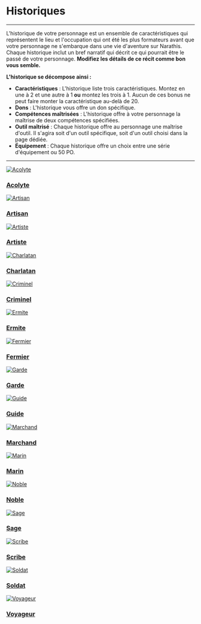 # Historiques  <!-- {docsify-ignore} -->

---

L'historique de votre personnage est un ensemble de caractéristiques qui représentent le lieu et l'occupation qui ont été les plus formateurs avant que votre personnage ne s'embarque dans une vie d'aventure sur Narathis. Chaque historique inclut un bref narratif qui décrit ce qui pourrait être le passé de votre personnage. **Modifiez les détails de ce récit comme bon vous semble.**

**L'historique se décompose ainsi :**

- **Caractéristiques** : L'historique liste trois caractéristiques. Montez en une à 2 et une autre à 1 **ou** montez les trois à 1. Aucun de ces bonus ne peut faire monter la caractéristique au-delà de 20.
- **Dons** : L'historique vous offre un don spécifique.
- **Compétences maîtrisées** : L'historique offre à votre personnage la maîtrise de deux compétences spécifiées.
- **Outil maîtrisé** : Chaque historique offre au personnage une maîtrise d'outil. Il s'agira soit d'un outil spécifique, soit d'un outil choisi dans la page dédiée.
- **Équipement** : Chaque historique offre un choix entre une série d'équipement ou 50 PO.

---

<div class="gallery">
  <div class="gallery-item-small">
    <a href="/SiteOdyssee/#/historiques/acolyte">
      <img src="_media\historiques\acolyte.png" alt="Acolyte" data-no-zoom>
      <h3>Acolyte</h3>
    </a>
  </div>
  <div class="gallery-item-small">
    <a href="/SiteOdyssee/#/historiques/artisan">
      <img src="_media\historiques\artisan.png" alt="Artisan" data-no-zoom>
      <h3>Artisan</h3>
    </a>
  </div>
  <div class="gallery-item-small">
    <a href="/SiteOdyssee/#/historiques/artiste">
      <img src="_media\historiques\artiste.png" alt="Artiste" data-no-zoom>
      <h3>Artiste</h3>
    </a>
  </div>
  <div class="gallery-item-small">
    <a href="/SiteOdyssee/#/historiques/charlatan">
      <img src="_media\historiques\charlatan.png" alt="Charlatan" data-no-zoom>
      <h3>Charlatan</h3>
    </a>
  </div>
  <div class="gallery-item-small">
    <a href="/SiteOdyssee/#/historiques/criminel">
      <img src="_media\historiques\criminel.png" alt="Criminel" data-no-zoom>
      <h3>Criminel</h3>
    </a>
  </div>
  <div class="gallery-item-small">
    <a href="/SiteOdyssee/#/historiques/ermite">
      <img src="_media\historiques\ermite.png" alt="Ermite" data-no-zoom>
      <h3>Ermite</h3>
    </a>
  </div>
  <div class="gallery-item-small">
    <a href="/SiteOdyssee/#/historiques/fermier">
      <img src="_media\historiques\fermier.png" alt="Fermier" data-no-zoom>
      <h3>Fermier</h3>
    </a>
  </div>
  <div class="gallery-item-small">
    <a href="/SiteOdyssee/#/historiques/garde">
      <img src="_media\historiques\garde.png" alt="Garde" data-no-zoom>
      <h3>Garde</h3>
    </a>
  </div>
  <div class="gallery-item-small">
    <a href="/SiteOdyssee/#/historiques/guide">
      <img src="_media\historiques\guide.png" alt="Guide" data-no-zoom>
      <h3>Guide</h3>
    </a>
  </div>
  <div class="gallery-item-small">
    <a href="/SiteOdyssee/#/historiques/marchand">
      <img src="_media\historiques\marchand.png" alt="Marchand" data-no-zoom>
      <h3>Marchand</h3>
    </a>
  </div>
  <div class="gallery-item-small">
    <a href="/SiteOdyssee/#/historiques/marin">
      <img src="_media\historiques\marin.png" alt="Marin" data-no-zoom>
      <h3>Marin</h3>
    </a>
  </div>
  <div class="gallery-item-small">
    <a href="/SiteOdyssee/#/historiques/noble">
      <img src="_media\historiques\noble.png" alt="Noble" data-no-zoom>
      <h3>Noble</h3>
    </a>
  </div>
  <div class="gallery-item-small">
    <a href="/SiteOdyssee/#/historiques/sage">
      <img src="_media\historiques\sage.png" alt="Sage" data-no-zoom>
      <h3>Sage</h3>
    </a>
  </div>
  <div class="gallery-item-small">
    <a href="/SiteOdyssee/#/historiques/scribe">
      <img src="_media\historiques\scribe.png" alt="Scribe" data-no-zoom>
      <h3>Scribe</h3>
    </a>
  </div>
  <div class="gallery-item-small">
    <a href="/SiteOdyssee/#/historiques/soldat">
      <img src="_media\historiques\soldat.png" alt="Soldat" data-no-zoom>
      <h3>Soldat</h3>
    </a>
  </div>
  <div class="gallery-item-small">
    <a href="/SiteOdyssee/#/historiques/voyageur">
      <img src="_media\historiques\voyageur.png" alt="Voyageur" data-no-zoom>
      <h3>Voyageur</h3>
    </a>
  </div>
</div>